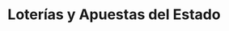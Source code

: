---
title: "Loterías y Apuestas del Estado"
url: /salamanca/loterias-y-apuestas-del-estado/
shop: lotería
---